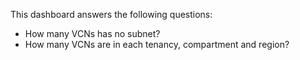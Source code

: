 This dashboard answers the following questions:

- How many VCNs has no subnet?
- How many VCNs are in each tenancy, compartment and region?
